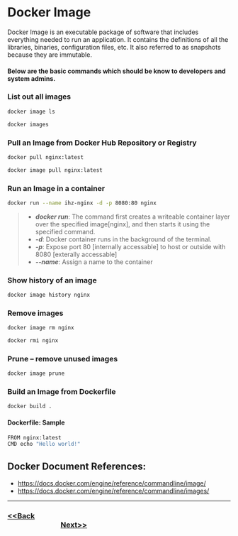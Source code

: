 # Docker Image

Docker Image is an executable package of software that includes everything needed to run an application. It contains the definitions of all the libraries, binaries, configuration files, etc. It also referred to as snapshots because they are immutable.

#### Below are the basic commands which should be know to developers and system admins.

### List out all images
```bash
docker image ls
```
```bash
docker images
```

### Pull an Image from Docker Hub Repository or Registry
```bash
docker pull nginx:latest
```
```bash
docker image pull nginx:latest
```
### Run an Image in a container
```bash
docker run --name ihz-nginx -d -p 8080:80 nginx
```
> - ***docker run***: The command first creates a writeable container layer over the specified image[nginx], and then starts it using the specified command.
> - ***-d***: Docker container runs in the background of the terminal.
> - ***-p***: Expose port 80 [internally accessable] to host or outside with 8080 [exterally accessable]
> - ***--name***: Assign a name to the container

### Show history of an image
```bash
docker image history nginx
```
### Remove images
```bash
docker image rm nginx
```
```bash
docker rmi nginx
```
### Prune – remove unused images
```bash
docker image prune 
```
### Build an Image from Dockerfile
```bash
docker build .
```
#### Dockerfile: Sample
```bash
FROM nginx:latest
CMD echo "Hello world!"
```

## Docker Document References:
-   <https://docs.docker.com/engine/reference/commandline/image/>
-   <https://docs.docker.com/engine/reference/commandline/images/>

---
### [<<Back](https://github.com/ihorizonsr/docker-basics#introduction-to-docker) &nbsp; &nbsp; &nbsp; &nbsp; &nbsp; &nbsp; &nbsp; &nbsp; &nbsp; &nbsp; &nbsp; &nbsp; &nbsp; &nbsp; &nbsp; &nbsp; &nbsp; &nbsp; &nbsp; &nbsp; &nbsp; &nbsp; &nbsp; &nbsp; &nbsp; &nbsp; &nbsp; &nbsp; &nbsp; &nbsp; &nbsp; &nbsp; &nbsp; &nbsp; &nbsp; &nbsp; &nbsp; &nbsp; &nbsp; &nbsp; &nbsp; &nbsp; &nbsp; &nbsp; &nbsp; &nbsp; &nbsp; &nbsp; &nbsp; &nbsp; &nbsp; &nbsp; &nbsp; &nbsp; &nbsp; &nbsp; &nbsp; &nbsp; &nbsp; &nbsp; &nbsp; &nbsp; &nbsp; &nbsp; &nbsp; &nbsp; &nbsp; &nbsp; &nbsp; &nbsp; &nbsp; &nbsp; &nbsp;[Next>>](https://github.com/ihorizonsr/docker-basics/tree/main/docker-container)
 
 


